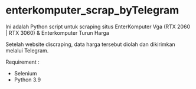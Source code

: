 # enterkomputer_scrap_byTelegram

Ini adalah Python script untuk scraping situs EnterKomputer Vga (RTX 2060 | RTX 3060) & Enterkomputer Turun Harga

Setelah website discraping, data harga tersebut diolah dan dikirimkan melalui Telegram.

Requirement : 

  - Selenium
  - Python 3.9
